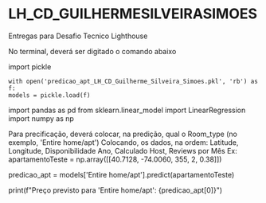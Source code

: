 # LH_CD_GUILHERMESILVEIRASIMOES
Entregas para Desafio Tecnico Lighthouse

No terminal, deverá ser digitado o comando abaixo

import pickle

    with open('predicao_apt_LH_CD_Guilherme_Silveira_Simoes.pkl', 'rb') as f:
    models = pickle.load(f)

import pandas as pd
from sklearn.linear_model import LinearRegression
import numpy as np

Para precificação, deverá colocar, na predição, qual o Room_type (no exemplo, 'Entire home/apt')
Colocando, os dados, na ordem: Latitude, Longitude, Disponibilidade Ano, Calculado Host, Reviews por Mês
Ex:
apartamentoTeste = np.array([[40.7128, -74.0060, 355, 2, 0.38]])

predicao_apt = models['Entire home/apt'].predict(apartamentoTeste)

print(f"Preço previsto para 'Entire home/apt': {predicao_apt[0]}")
